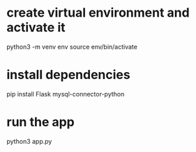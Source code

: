 # create virtual environment and activate it
python3 -m venv env
source env/bin/activate

# install dependencies
pip install Flask mysql-connector-python

# run the app
python3 app.py